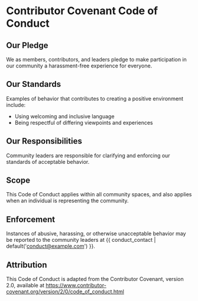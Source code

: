 # Contributor Covenant Code of Conduct

## Our Pledge
We as members, contributors, and leaders pledge to make participation in our community a harassment-free experience for everyone.

## Our Standards
Examples of behavior that contributes to creating a positive environment include:
- Using welcoming and inclusive language
- Being respectful of differing viewpoints and experiences

## Our Responsibilities
Community leaders are responsible for clarifying and enforcing our standards of acceptable behavior.

## Scope
This Code of Conduct applies within all community spaces, and also applies when an individual is representing the community.

## Enforcement
Instances of abusive, harassing, or otherwise unacceptable behavior may be reported to the community leaders at {{ conduct_contact | default('conduct@example.com') }}.

## Attribution
This Code of Conduct is adapted from the Contributor Covenant, version 2.0, available at https://www.contributor-covenant.org/version/2/0/code_of_conduct.html
